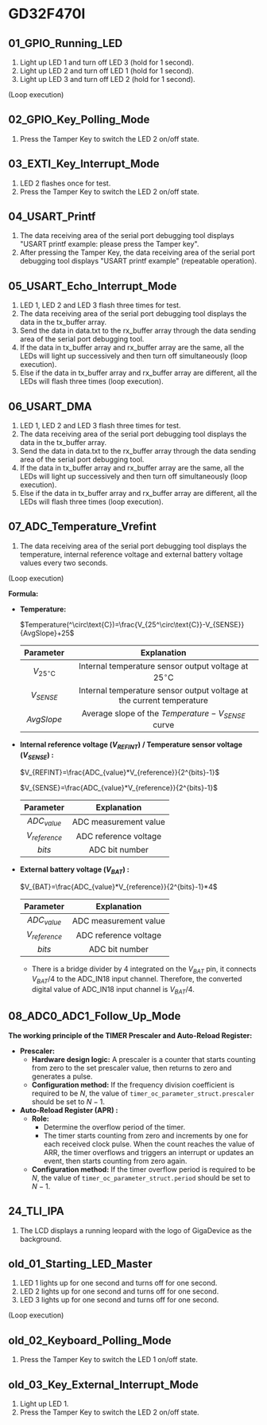 # GD32F470I

## 01_GPIO_Running_LED

1. Light up LED 1 and turn off LED 3 (hold for 1 second).
2. Light up LED 2 and turn off LED 1 (hold for 1 second).
3. Light up LED 3 and turn off LED 2 (hold for 1 second).

(Loop execution)



## 02_GPIO_Key_Polling_Mode

1. Press the Tamper Key to switch the LED 2 on/off state.



## 03_EXTI_Key_Interrupt_Mode

1. LED 2 flashes once for test.
2. Press the Tamper Key to switch the LED 2 on/off state.



## 04_USART_Printf

1. The data receiving area of the serial port debugging tool displays "USART printf example: please press the Tamper key".
2. After pressing the Tamper Key, the data receiving area of the serial port debugging tool displays "USART printf example" (repeatable operation).



## 05_USART_Echo_Interrupt_Mode

1. LED 1, LED 2 and LED 3 flash three times for test.
2. The data receiving area of the serial port debugging tool displays the data in the tx_buffer array.
3. Send the data in data.txt to the rx_buffer array through the data sending area of the serial port debugging tool.
4. If the data in tx_buffer array and rx_buffer array are the same, all the LEDs will light up successively and then turn off simultaneously (loop execution).
5. Else if the data in tx_buffer array and rx_buffer array are different, all the LEDs will flash three times (loop execution).



## 06_USART_DMA

1. LED 1, LED 2 and LED 3 flash three times for test.
2. The data receiving area of the serial port debugging tool displays the data in the tx_buffer array.
3. Send the data in data.txt to the rx_buffer array through the data sending area of the serial port debugging tool.
4. If the data in tx_buffer array and rx_buffer array are the same, all the LEDs will light up successively and then turn off simultaneously (loop execution).
5. Else if the data in tx_buffer array and rx_buffer array are different, all the LEDs will flash three times (loop execution).



## 07_ADC_Temperature_Vrefint

1. The data receiving area of the serial port debugging tool displays the temperature, internal reference voltage and external battery voltage values every two seconds.

(Loop execution)



**Formula:**

- **Temperature:**
  
  $Temperature(^\circ\text{C})=\frac{V_{25^\circ\text{C}}-V_{SENSE}}{AvgSlope}+25$
  
  |       Parameter        |                         Explanation                          |
  | :--------------------: | :----------------------------------------------------------: |
  | $V_{25^\circ\text{C}}$ | Internal temperature sensor output voltage at $25^\circ\text{C}$ |
  |      $V_{SENSE}$       | Internal temperature sensor output voltage at the current temperature |
  |       $AvgSlope$       |      Average slope of the $Temperature-V_{SENSE}$ curve      |
  
  
  
- **Internal reference voltage ($V_{REFINT}$) / Temperature sensor voltage ($V_{SENSE}$) :**
  
  $V_{REFINT}=\frac{ADC_{value}*V_{reference}}{2^{bits}-1}$
  
  $V_{SENSE}=\frac{ADC_{value}*V_{reference}}{2^{bits}-1}$
  
  |    Parameter    |      Explanation      |
  | :-------------: | :-------------------: |
  |  $ADC_{value}$  | ADC measurement value |
  | $V_{reference}$ | ADC reference voltage |
  |     $bits$      |    ADC bit number     |
  
  
  
- **External battery voltage ($V_{BAT}$) :**
  
  $V_{BAT}=\frac{ADC_{value}*V_{reference}}{2^{bits}-1}*4$
  
  |    Parameter    |      Explanation      |
  | :-------------: | :-------------------: |
  |  $ADC_{value}$  | ADC measurement value |
  | $V_{reference}$ | ADC reference voltage |
  |     $bits$      |    ADC bit number     |
  
  - There is a bridge divider by 4 integrated on the $V_{BAT}$ pin, it connects $V_{BAT}/4$ to the ADC_IN18 input channel. Therefore, the converted digital value of ADC_IN18 input channel is $V_{BAT}/4$.



## 08_ADC0_ADC1_Follow_Up_Mode

**The working principle of the TIMER Prescaler and Auto-Reload Register:**

- **Prescaler:**
  - **Hardware design logic:** A prescaler is a counter that starts counting from zero to the set prescaler value, then returns to zero and generates a pulse.
  - **Configuration method:** If the frequency division coefficient is required to be $N$, the value of `timer_oc_parameter_struct.prescaler` should be set to $N-1$.
- **Auto-Reload Register (APR) :**
  - **Role:**
    - Determine the overflow period of the timer.
    - The timer starts counting from zero and increments by one for each received clock pulse. When the count reaches the value of ARR, the timer overflows and triggers an interrupt or updates an event, then starts counting from zero again.
  - **Configuration method:** If the timer overflow period is required to be $N$, the value of `timer_oc_parameter_struct.period` should be set to $N-1$.




## 24_TLI_IPA

1. The LCD displays a running leopard with the logo of GigaDevice as the background.



## old_01_Starting_LED_Master

1. LED 1 lights up for one second and turns off for one second.
2. LED 2 lights up for one second and turns off for one second.
3. LED 3 lights up for one second and turns off for one second.

(Loop execution)



## old_02_Keyboard_Polling_Mode

1. Press the Tamper Key to switch the LED 1 on/off state.



## old_03_Key_External_Interrupt_Mode

1. Light up LED 1.
2. Press the Tamper Key to switch the LED 2 on/off state.

